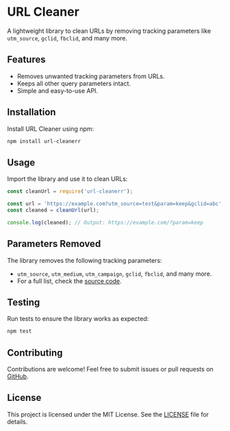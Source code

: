 # URL Cleaner

A lightweight library to clean URLs by removing tracking parameters like `utm_source`, `gclid`, `fbclid`, and many more.

## Features

- Removes unwanted tracking parameters from URLs.
- Keeps all other query parameters intact.
- Simple and easy-to-use API.

## Installation

Install URL Cleaner using npm:

```bash
npm install url-cleanerr
```

## Usage

Import the library and use it to clean URLs:

```javascript
const cleanUrl = require('url-cleanerr');

const url = 'https://example.com?utm_source=test&param=keep&gclid=abc';
const cleaned = cleanUrl(url);

console.log(cleaned); // Output: https://example.com/?param=keep
```

## Parameters Removed

The library removes the following tracking parameters:

- `utm_source`, `utm_medium`, `utm_campaign`, `gclid`, `fbclid`, and many more.
- For a full list, check the [source code](src/index.js).

## Testing

Run tests to ensure the library works as expected:

```bash
npm test
```

## Contributing

Contributions are welcome! Feel free to submit issues or pull requests on [GitHub](https://github.com/bouchaala-sabri/url-cleanerr).

## License

This project is licensed under the MIT License. See the [LICENSE](LICENSE) file for details.
